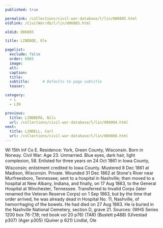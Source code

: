 ```yaml
---
published: true

permalink: /collections/civil-war-database/l/lin/006085.html
oldlink: /CivilWar/db/l/lin/006085.html

oldid: 006085

title: LINDBOE, Ole

pagelist:
  exclude: false
  order: 6085
  image: 
  alt:
  caption:
  title:
  subtitle:      # Defaults to page subtitle
  teaser:

category: 
  - L 
  - LIN

previous:
  title: LINDBERG, Nils
  url: /collections/civil-war-database/l/lin/006084.html  
next:
  title: LINDELL, Carl
  url: /collections/civil-war-database/l/lin/006086.html   
---
```

WI 15th Inf Co E. Residence: York, Green County, Wisconsin. Born in Norway. Civil War: Age 23. Unmarried. Blue eyes, dark hair, light complexion, 5&#146;8&#148;. Enlisted for three years on 24 Oct 1861 in Iowa County, Wisconsin; enlistment credited to Iowa County. Mustered 8 Dec 1861 at Madison, Wisconsin. Private. Wounded 31 Dec 1862 at Stone&#39;s River near Murfreesboro, Tennessee; sent to a hospital in Nashville; then moved to a hospital at New Albany, Indiana, and finally, on 17 Aug 1863, to the General Hospital at Winchester, Tennessee. Transferred to Invalid Corps (later renamed the Veteran Reserve Corps) on 1 Sep 1863, but by the time that order arrived, he was already dead in Hospital No. 11, Nashville, of hemorrhaging of the bowels. He had died on 27 Aug 1863. He is buried in the Nashville National Cemetery, section D, grave 21. Sources: (WHS Series 1200 box 76-7,18; red book vol 20 p76) (TAR) (Buslett p488) (Ulvestad p307) (Ager p305) (Quiner p 621) &#147;Lindlal, Ole&#148;